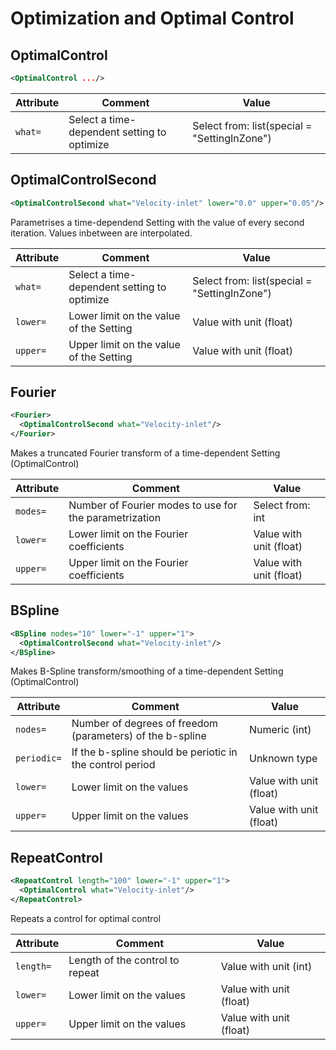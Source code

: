 #  Optimization and Optimal Control 
##  OptimalControl 

```xml
<OptimalControl .../>
```

 

| Attribute | Comment | Value |
| --- | --- | --- |
| `what=` | Select a time-dependent setting to optimize | Select from: list(special = "SettingInZone") |

##  OptimalControlSecond 

```xml
<OptimalControlSecond what="Velocity-inlet" lower="0.0" upper="0.05"/>
```

Parametrises a time-dependend Setting with the value of every second iteration. Values inbetween are interpolated.
 

| Attribute | Comment | Value |
| --- | --- | --- |
| `what=` | Select a time-dependent setting to optimize | Select from: list(special = "SettingInZone") |
| `lower=` | Lower limit on the value of the Setting | Value with unit (float) |
| `upper=` | Upper limit on the value of the Setting | Value with unit (float) |

##  Fourier 

```xml
<Fourier>
  <OptimalControlSecond what="Velocity-inlet"/>
</Fourier>
```

Makes a truncated Fourier transform of a time-dependent Setting (OptimalControl)
 

| Attribute | Comment | Value |
| --- | --- | --- |
| `modes=` | Number of Fourier modes to use for the parametrization | Select from: int |
| `lower=` | Lower limit on the Fourier coefficients | Value with unit (float) |
| `upper=` | Upper limit on the Fourier coefficients | Value with unit (float) |

##  BSpline 

```xml
<BSpline nodes="10" lower="-1" upper="1">
  <OptimalControlSecond what="Velocity-inlet"/>
</BSpline>
```

Makes B-Spline transform/smoothing of a time-dependent Setting (OptimalControl)
 

| Attribute | Comment | Value |
| --- | --- | --- |
| `nodes=` | Number of degrees of freedom (parameters) of the b-spline | Numeric (int) |
| `periodic=` | If the b-spline should be periotic in the control period | Unknown type |
| `lower=` | Lower limit on the values | Value with unit (float) |
| `upper=` | Upper limit on the values | Value with unit (float) |

##  RepeatControl 

```xml
<RepeatControl length="100" lower="-1" upper="1">
  <OptimalControl what="Velocity-inlet"/>
</RepeatControl>
```

Repeats a control for optimal control
 

| Attribute | Comment | Value |
| --- | --- | --- |
| `length=` | Length of the control to repeat | Value with unit (int) |
| `lower=` | Lower limit on the values | Value with unit (float) |
| `upper=` | Upper limit on the values | Value with unit (float) |

